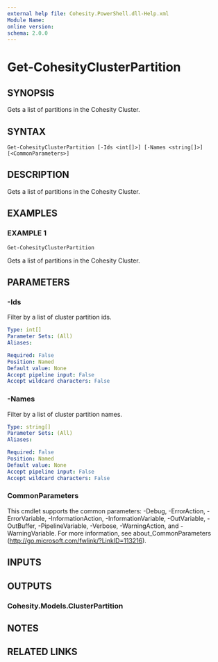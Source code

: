 ```yaml
---
external help file: Cohesity.PowerShell.dll-Help.xml
Module Name:
online version:
schema: 2.0.0
---
```


# Get-CohesityClusterPartition

## SYNOPSIS
Gets a list of partitions in the Cohesity Cluster.

## SYNTAX

```
Get-CohesityClusterPartition [-Ids <int[]>] [-Names <string[]>] [<CommonParameters>]
```

## DESCRIPTION
Gets a list of partitions in the Cohesity Cluster.

## EXAMPLES

### EXAMPLE 1
```
Get-CohesityClusterPartition
```

Gets a list of partitions in the Cohesity Cluster.

## PARAMETERS

### -Ids
Filter by a list of cluster partition ids.

```yaml
Type: int[]
Parameter Sets: (All)
Aliases:

Required: False
Position: Named
Default value: None
Accept pipeline input: False
Accept wildcard characters: False
```

### -Names
Filter by a list of cluster partition names.

```yaml
Type: string[]
Parameter Sets: (All)
Aliases:

Required: False
Position: Named
Default value: None
Accept pipeline input: False
Accept wildcard characters: False
```

### CommonParameters
This cmdlet supports the common parameters: -Debug, -ErrorAction, -ErrorVariable, -InformationAction, -InformationVariable, -OutVariable, -OutBuffer, -PipelineVariable, -Verbose, -WarningAction, and -WarningVariable.
For more information, see about_CommonParameters (http://go.microsoft.com/fwlink/?LinkID=113216).

## INPUTS

## OUTPUTS

### Cohesity.Models.ClusterPartition
## NOTES

## RELATED LINKS

